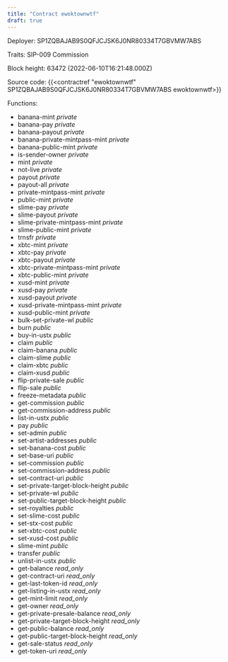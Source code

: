 ```yaml
---
title: "Contract ewoktownwtf"
draft: true
---
```

Deployer: SP1ZQBAJAB9S0QFJCJSK6J0NR80334T7GBVMW7ABS

Traits:
SIP-009 
Commission


Block height: 63472 (2022-06-10T16:21:48.000Z)

Source code: {{<contractref "ewoktownwtf" SP1ZQBAJAB9S0QFJCJSK6J0NR80334T7GBVMW7ABS ewoktownwtf>}}

Functions:

* banana-mint _private_
* banana-pay _private_
* banana-payout _private_
* banana-private-mintpass-mint _private_
* banana-public-mint _private_
* is-sender-owner _private_
* mint _private_
* not-live _private_
* payout _private_
* payout-all _private_
* private-mintpass-mint _private_
* public-mint _private_
* slime-pay _private_
* slime-payout _private_
* slime-private-mintpass-mint _private_
* slime-public-mint _private_
* trnsfr _private_
* xbtc-mint _private_
* xbtc-pay _private_
* xbtc-payout _private_
* xbtc-private-mintpass-mint _private_
* xbtc-public-mint _private_
* xusd-mint _private_
* xusd-pay _private_
* xusd-payout _private_
* xusd-private-mintpass-mint _private_
* xusd-public-mint _private_
* bulk-set-private-wl _public_
* burn _public_
* buy-in-ustx _public_
* claim _public_
* claim-banana _public_
* claim-slime _public_
* claim-xbtc _public_
* claim-xusd _public_
* flip-private-sale _public_
* flip-sale _public_
* freeze-metadata _public_
* get-commission _public_
* get-commission-address _public_
* list-in-ustx _public_
* pay _public_
* set-admin _public_
* set-artist-addresses _public_
* set-banana-cost _public_
* set-base-uri _public_
* set-commission _public_
* set-commission-address _public_
* set-contract-uri _public_
* set-private-target-block-height _public_
* set-private-wl _public_
* set-public-target-block-height _public_
* set-royalties _public_
* set-slime-cost _public_
* set-stx-cost _public_
* set-xbtc-cost _public_
* set-xusd-cost _public_
* slime-mint _public_
* transfer _public_
* unlist-in-ustx _public_
* get-balance _read_only_
* get-contract-uri _read_only_
* get-last-token-id _read_only_
* get-listing-in-ustx _read_only_
* get-mint-limit _read_only_
* get-owner _read_only_
* get-private-presale-balance _read_only_
* get-private-target-block-height _read_only_
* get-public-balance _read_only_
* get-public-target-block-height _read_only_
* get-sale-status _read_only_
* get-token-uri _read_only_

